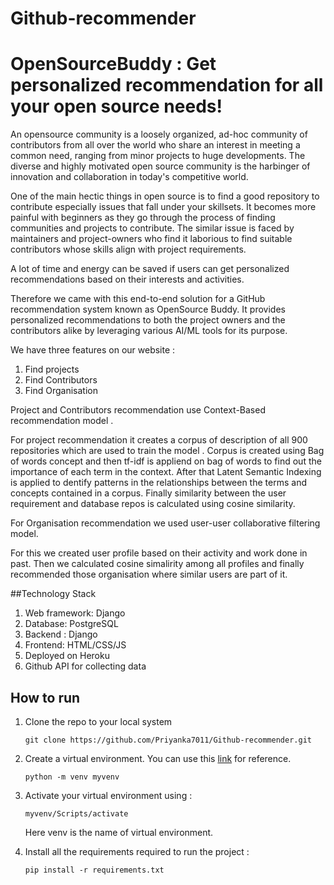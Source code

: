 # Github-recommender
# OpenSourceBuddy : Get personalized recommendation for all your open source needs!

An opensource community is a loosely organized, ad-hoc community of contributors from all over the world 
who share an interest in meeting a common need, ranging from minor projects to huge developments.
The diverse and highly motivated open source community is the harbinger of innovation
and collaboration in today's competitive world.

One of the main hectic things in open source is to find a good repository to contribute especially issues that fall under your skillsets. It becomes more painful with beginners as they go through the process of finding communities and projects to contribute.
The similar issue is faced by maintainers and project-owners who find it laborious to find suitable contributors whose skills align with project requirements. 

A lot of time and energy can be saved if users can get personalized recommendations based on their interests and activities.

Therefore we came with this end-to-end solution for a GitHub recommendation system known as OpenSource Buddy.
It provides personalized recommendations to both the project owners and the contributors alike by
leveraging various AI/ML tools for its purpose.

We have three features on our website :
1) Find projects 
2) Find Contributors
3) Find Organisation

Project and Contributors recommendation use Context-Based recommendation model .

For project recommendation it creates a corpus of description of all 900 repositories which are used to train the model .
Corpus is created using Bag of words concept and then tf-idf is appliend on bag of words to find out the importance of each term in the context.
After that Latent Semantic Indexing is applied to dentify patterns in the relationships between the terms and concepts contained in a corpus. Finally similarity between the user requirement and database repos is calculated using cosine similarity. 

For Organisation recommendation we used user-user collaborative filtering model.

For this we created user profile based on their activity and work done in past. Then we calculated cosine simalirity among all profiles and finally recommended those organisation where similar users are part of it.

##Technology Stack
1) Web framework: Django
2) Database: PostgreSQL
3) Backend : Django
4) Frontend: HTML/CSS/JS
5) Deployed on Heroku
6) Github API for collecting data



## How to run 
1. Clone the repo to your local system

    ```git clone https://github.com/Priyanka7011/Github-recommender.git ```
2. Create a virtual environment. You can use this [link](https://docs.python.org/3/library/venv.html) for reference.

    ``` python -m venv myvenv ```
3. Activate your virtual environment using : 
    
    ```myvenv/Scripts/activate``` 
    
    Here venv is the name of virtual environment.

4. Install all the requirements required to run the project : 
    
    ```pip install -r requirements.txt```






